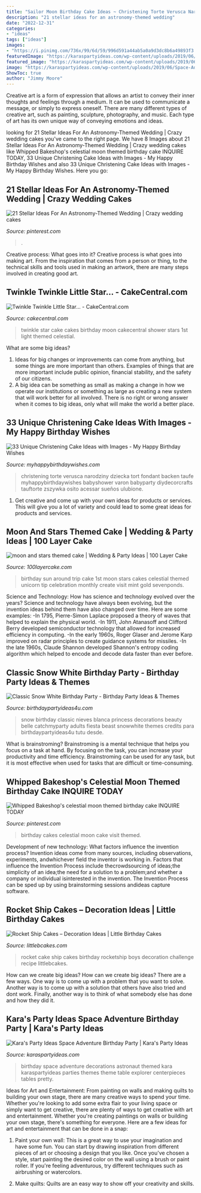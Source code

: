 ```yaml
---
title: "Sailor Moon Birthday Cake Ideas ~ Christening Torte Verusca Narodziny Dziecka Tort Fondant Backen Taufe Myhappybirthdaywishes Babyshower Varon Babyparty Diydecorcrafts Tauftorte Zszywka Osito Acessar Sueños Ulubione"
description: "21 stellar ideas for an astronomy-themed wedding"
date: "2022-12-31"
categories:
- "ideas"
tags: ["ideas"]
images:
- "https://i.pinimg.com/736x/99/6d/59/996d591a44ab5a0a9d3dc8b6a49893f3.jpg"
featuredImage: "https://karaspartyideas.com/wp-content/uploads/2019/06/Space-Adventure-Birthday-Party-via-Karas-Party-Ideas-KarasPartyIdeas.com11.jpeg"
featured_image: "https://karaspartyideas.com/wp-content/uploads/2019/06/Space-Adventure-Birthday-Party-via-Karas-Party-Ideas-KarasPartyIdeas.com11.jpeg"
image: "https://karaspartyideas.com/wp-content/uploads/2019/06/Space-Adventure-Birthday-Party-via-Karas-Party-Ideas-KarasPartyIdeas.com11.jpeg"
ShowToc: true
author: "Jimmy Moore"
---
```



Creative art is a form of expression that allows an artist to convey their inner thoughts and feelings through a medium. It can be used to communicate a message, or simply to express oneself. There are many different types of creative art, such as painting, sculpture, photography, and music. Each type of art has its own unique way of conveying emotions and ideas.

	

		
looking for 21 Stellar Ideas For An Astronomy-Themed Wedding | Crazy wedding cakes you've came to the right page. We have 8 Images about 21 Stellar Ideas For An Astronomy-Themed Wedding | Crazy wedding cakes like Whipped Bakeshop&#039;s celestial moon themed birthday cake INQUIRE TODAY, 33 Unique Christening Cake Ideas with Images - My Happy Birthday Wishes and also 33 Unique Christening Cake Ideas with Images - My Happy Birthday Wishes. Here you go:
		
    
## 21 Stellar Ideas For An Astronomy-Themed Wedding | Crazy Wedding Cakes

<img loading=lazy src="https://i.pinimg.com/736x/99/6d/59/996d591a44ab5a0a9d3dc8b6a49893f3.jpg" onerror="this.onerror=null;this.src='https://tse3.mm.bing.net/th?id=OIP.pRJOHB8tkxYxa6AF6vOrbwHaLH&amp;pid=15.1';" alt="21 Stellar Ideas For An Astronomy-Themed Wedding | Crazy wedding cakes">

_Source: pinterest.com_

>. 

	

Creative process: What goes into it?
Creative process is what goes into making art. From the inspiration that comes from a person or thing, to the technical skills and tools used in making an artwork, there are many steps involved in creating good art.

    
## Twinkle Twinkle Little Star... - CakeCentral.com

<img loading=lazy src="https://cdn001.cakecentral.com/gallery/2016/05/900_twinkle-twinkle-little-star-977795D1WMw.JPG" onerror="this.onerror=null;this.src='https://tse1.mm.bing.net/th?id=OIP.YOpyhTFP2YKTsxwYP0sO-QHaJ4&amp;pid=15.1';" alt="Twinkle Twinkle Little Star... - CakeCentral.com">

_Source: cakecentral.com_

>twinkle star cake cakes birthday moon cakecentral shower stars 1st light themed celestial. 

	

What are some big ideas?
1. Ideas for big changes or improvements can come from anything, but some things are more important than others. Examples of things that are more important include public opinion, financial stability, and the safety of our citizens.
2. A big idea can be something as small as making a change in how we operate our institutions or something as large as creating a new system that will work better for all involved. There is no right or wrong answer when it comes to big ideas, only what will make the world a better place.

    
## 33 Unique Christening Cake Ideas With Images - My Happy Birthday Wishes

<img loading=lazy src="https://www.myhappybirthdaywishes.com/wp-content/uploads/2016/09/moon-and-stars-baptism-cakes-for-boys.jpg" onerror="this.onerror=null;this.src='https://tse4.mm.bing.net/th?id=OIP.9XXLokzqVamxiFlvrN47rAHaJ4&amp;pid=15.1';" alt="33 Unique Christening Cake Ideas with Images - My Happy Birthday Wishes">

_Source: myhappybirthdaywishes.com_

>christening torte verusca narodziny dziecka tort fondant backen taufe myhappybirthdaywishes babyshower varon babyparty diydecorcrafts tauftorte zszywka osito acessar sueños ulubione. 

	

1. Get creative and come up with your own ideas for products or services. This will give you a lot of variety and could lead to some great ideas for products and services.

    
## Moon And Stars Themed Cake | Wedding &amp; Party Ideas | 100 Layer Cake

<img loading=lazy src="http://100lclive.s3.amazonaws.com/img/ideas/landscape/175599.jpg" onerror="this.onerror=null;this.src='https://tse3.mm.bing.net/th?id=OIP.EKH52zxQEdLRSv4gGgiJAgHaLH&amp;pid=15.1';" alt="moon and stars themed cake | Wedding &amp; Party Ideas | 100 Layer Cake">

_Source: 100layercake.com_

>birthday sun around trip cake 1st moon stars cakes celestial themed unicorn tip celebration monthly create visit mint gold sevenponds. 

	

Science and Technology: How has science and technology evolved over the years?
Science and technology have always been evolving, but the invention ideas behind them have also changed over time. Here are some examples: 
-In 1795, Pierre-Simon Laplace proposed a theory of waves that helped to explain the physical world. 
-In 1911, John Atanasoff and Clifford Berry developed semiconductor technology that allowed for increased efficiency in computing. 
-In the early 1960s, Roger Glaser and Jerome Karp improved on radar principles to create guidance systems for missiles.
-In the late 1960s, Claude Shannon developed Shannon's entropy coding algorithm which helped to encode and decode data faster than ever before.

    
## Classic Snow White Birthday Party - Birthday Party Ideas &amp; Themes

<img loading=lazy src="http://i1.wp.com/www.birthdaypartyideas4u.com/wp-content/uploads/2016/05/Classic-Snow-White-Birthday-Party-Tutu.jpg" onerror="this.onerror=null;this.src='https://tse4.mm.bing.net/th?id=OIP.TNX_cQ_ZR28B45TruoNmHgHaJ4&amp;pid=15.1';" alt="Classic Snow White Birthday Party - Birthday Party Ideas &amp; Themes">

_Source: birthdaypartyideas4u.com_

>snow birthday classic nieves blanca princess decorations beauty belle catchmyparty adults fiesta beast snowwhite themes credits para birthdaypartyideas4u tutu desde. 

	

What is brainstroming? Brainstroming is a mental technique that helps you focus on a task at hand. By focusing on the task, you can increase your productivity and time efficiency. Brainstroming can be used for any task, but it is most effective when used for tasks that are difficult or time-consuming.

    
## Whipped Bakeshop&#039;s Celestial Moon Themed Birthday Cake INQUIRE TODAY

<img loading=lazy src="https://i.pinimg.com/736x/ba/3b/0b/ba3b0b1240b9511f6b55449e375b60c7.jpg" onerror="this.onerror=null;this.src='https://tse2.mm.bing.net/th?id=OIP._plCQqocg0OPWlJtL5ChlgHaLH&amp;pid=15.1';" alt="Whipped Bakeshop&#039;s celestial moon themed birthday cake INQUIRE TODAY">

_Source: pinterest.com_

>birthday cakes celestial moon cake visit themed. 

	

Development of new technology: What factors influence the invention process?
Invention ideas come from many sources, including observations, experiments, andwhichever field the inventor is working in. Factors that influence the Invention Process include thecrowdsourcing of ideas;the simplicity of an idea;the need for a solution to a problem;and whether a company or individual isinterested in the invention. The Invention Process can be sped up by using brainstorming sessions andideas capture software.

    
## Rocket Ship Cakes – Decoration Ideas | Little Birthday Cakes

<img loading=lazy src="http://www.littlebcakes.com/wp-content/uploads/2014/05/Rocket-Ship-Cakes.jpg" onerror="this.onerror=null;this.src='https://tse1.mm.bing.net/th?id=OIP.D4SyoXsEgB9d80R3J9ws6wHaFQ&amp;pid=15.1';" alt="Rocket Ship Cakes – Decoration Ideas | Little Birthday Cakes">

_Source: littlebcakes.com_

>rocket cake ship cakes birthday rocketship boys decoration challenge recipe littlebcakes. 

	

How can we create big ideas?
How can we create big ideas? There are a few ways. One way is to come up with a problem that you want to solve. Another way is to come up with a solution that others have also tried and dont work. Finally, another way is to think of what somebody else has done and how they did it.

    
## Kara&#039;s Party Ideas Space Adventure Birthday Party | Kara&#039;s Party Ideas

<img loading=lazy src="https://karaspartyideas.com/wp-content/uploads/2019/06/Space-Adventure-Birthday-Party-via-Karas-Party-Ideas-KarasPartyIdeas.com11.jpeg" onerror="this.onerror=null;this.src='https://tse3.mm.bing.net/th?id=OIP.81diPbMpXC1yTorjpW0ZTwHaLH&amp;pid=15.1';" alt="Kara&#039;s Party Ideas Space Adventure Birthday Party | Kara&#039;s Party Ideas">

_Source: karaspartyideas.com_

>birthday space adventure decorations astronaut themed kara karaspartyideas parties themes theme table explorer centerpieces tables pretty. 

	

Ideas for Art and Entertainment: From painting on walls and making quilts to building your own stage, there are many creative ways to spend your time.
Whether you're looking to add some extra flair to your living space or simply want to get creative, there are plenty of ways to get creative with art and entertainment. Whether you're creating paintings on walls or building your own stage, there's something for everyone. Here are a few ideas for art and entertainment that can be done in a snap:
1. Paint your own wall: This is a great way to use your imagination and have some fun. You can start by drawing inspiration from different pieces of art or choosing a design that you like. Once you've chosen a style, start painting the desired color on the wall using a brush or paint roller. If you're feeling adventurous, try different techniques such as airbrushing or watercolors.

2. Make quilts: Quilts are an easy way to show off your creativity and skills.

